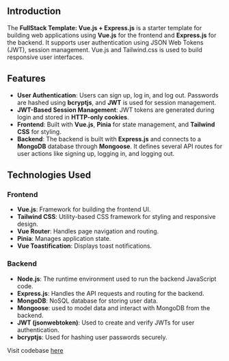 ## Introduction

The **FullStack Template: Vue.js + Express.js** is a starter template for building web applications using **Vue.js** for the frontend and **Express.js** for the backend. It supports user authentication using JSON Web Tokens (JWT), session management. Vue.js and Tailwind.css is used to build responsive user interfaces. 

## Features

- **User Authentication**: Users can sign up, log in, and log out. Passwords are hashed using **bcryptjs**, and **JWT** is used for session management.
- **JWT-Based Session Management**: JWT tokens are generated during login and stored in **HTTP-only cookies**. 
- **Frontend**: Built with **Vue.js**, **Pinia** for state management, and **Tailwind CSS** for styling. 
- **Backend**: The backend is built with **Express.js** and connects to a **MongoDB** database through **Mongoose**. It defines several API routes for user actions like signing up, logging in, and logging out.


## Technologies Used

### Frontend

- **Vue.js**: Framework for building the frontend UI.
- **Tailwind CSS**: Utility-based CSS framework for styling and responsive design.
- **Vue Router**: Handles page navigation and routing.
- **Pinia**: Manages application state.
- **Vue Toastification**: Displays toast notifications.

### Backend

- **Node.js**: The runtime environment used to run the backend JavaScript code.
- **Express.js**: Handles the API requests and routing for the backend.
- **MongoDB**: NoSQL database for storing user data.
- **Mongoose**: used to model data and interact with MongoDB from the backend.
- **JWT (jsonwebtoken)**: Used to create and verify JWTs for user authentication.
- **bcryptjs**: Used for hashing user passwords securely.


Visit codebase [here](https://github.com/Abhishek-Mallick/universal-box/tree/main/template/FullStack/Vue(Frontend)+Express(Backend))